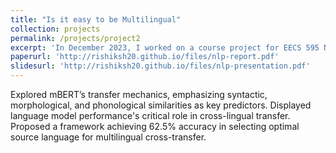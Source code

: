 ```yaml
---
title: "Is it easy to be Multilingual"
collection: projects
permalink: /projects/project2
excerpt: 'In December 2023, I worked on a course project for EECS 595 Natural Language Processing course at University of Michigan'
paperurl: 'http://rishiksh20.github.io/files/nlp-report.pdf'
slidesurl: 'http://rishiksh20.github.io/files/nlp-presentation.pdf'
---
```


Explored mBERT’s transfer mechanics, emphasizing syntactic, morphological, and phonological similarities as key predictors. Displayed language model performance's critical role in cross-lingual transfer. Proposed a framework achieving 62.5% accuracy in selecting optimal source language for multilingual cross-transfer.